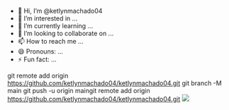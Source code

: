 - 👋 Hi, I’m @ketlynmachado04
- 👀 I’m interested in ...
- 🌱 I’m currently learning ...
- 💞️ I’m looking to collaborate on ...
- 📫 How to reach me ...
- 😄 Pronouns: ...
- ⚡ Fun fact: ...

<!---
ketlynmachado04/ketlynmachado04 is a ✨ special ✨ repository because its `README.md` (this file) appears on your GitHub profile.
You can click the Preview link to take a look at your changes.
--->
git remote add origin https://github.com/ketlynmachado04/ketlynmachado04.git
git branch -M main
git push -u origin maingit remote add origin https://github.com/ketlynmachado04/ketlynmachado04.git
![](https://media4.giphy.com/media/v1.Y2lkPTc5MGI3NjExZWpkNG15cG1wZGhmMW9lZnJvaXMzcDdvcWJ4dXdta3hwbHBmZDZrNSZlcD12MV9pbnRlcm5hbF9naWZfYnlfaWQmY3Q9Zw/ftkR5z2Ys06hl0zdDS/giphy.webp)




